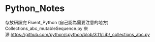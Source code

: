# Python_Notes
存放研讀完 Fluent_Python (自己認為需要注意的地方)   
Collections_abc_mutableSequence.py 來源:https://github.com/python/cpython/blob/3.11/Lib/_collections_abc.py  
